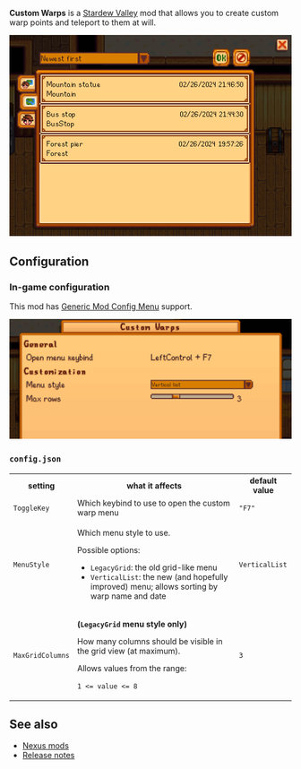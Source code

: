 **Custom Warps** is a [Stardew Valley](https://www.stardewvalley.net/) mod that allows you to create custom warp points and teleport to them at will.

![](images/sample.png)

## Configuration

### In-game configuration

This mod has [Generic Mod Config Menu](https://www.nexusmods.com/stardewvalley/mods/5098) support.

![](images/generic.png)

### `config.json`

<table>
<tr>
<th>setting</th>
<th>what it affects</th>
<th>default value</th>
</tr>
<tr>
<td><code>ToggleKey</code></td>
<td>Which keybind to use to open the custom warp menu</td>
<td><code>"F7"</code></td>
</tr>
<tr>
<td><code>MenuStyle</code></td>
<td>

Which menu style to use. 

Possible options:

- `LegacyGrid`: the old grid-like menu
- `VerticalList`: the new (and hopefully improved) menu; allows sorting by warp name and date

</td>
<td><code>VerticalList</code></td>
</tr>
<tr>
<td><code>MaxGridColumns</code></td>
<td>

**(`LegacyGrid` menu style only)**

How many columns should be visible in the grid view (at maximum).

Allows values from the range:

`1 <= value <= 8`

</td>
<td><code>3</code></td>
</tr>
</table>

## See also

- [Nexus mods](https://www.nexusmods.com/stardewvalley/mods/3445)
- [Release notes](release-notes.md)